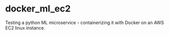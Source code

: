# docker_ml_ec2
Testing a python ML microservice - containerizing it with Docker on an AWS EC2 linux instance.
